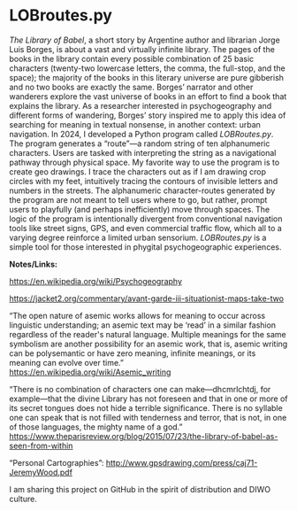# LOBroutes.py

<i>The Library of Babel</i>, a short story by Argentine author and librarian Jorge Luis Borges, is about a vast and virtually infinite library. The pages of the books in the library contain every possible combination of 25 basic characters (twenty-two lowercase letters, the comma, the full-stop, and the space); the majority of the books in this literary universe are pure gibberish and no two books are exactly the same. Borges’ narrator and other wanderers explore the vast universe of books in an effort to find a book that explains the library. As a researcher interested in psychogeography and different forms of wandering, Borges’ story inspired me to apply this idea of searching for meaning in textual nonsense, in another context: urban navigation.
In 2024, I developed a Python program called <i>LOBRoutes.py</i>. The program generates a “route”—a random string of ten alphanumeric characters. Users are tasked with interpreting the string as a navigational pathway through physical space. My favorite way to use the program is to create geo drawings. I trace the characters out as if I am drawing crop circles with my feet, intuitively tracing the contours of invisible letters and numbers in the streets. The alphanumeric character-routes generated by the program are not meant to tell users where to go, but rather, prompt users to playfully (and perhaps inefficiently) move through spaces. The logic of the program is intentionally divergent from conventional navigation tools like street signs, GPS, and even commercial traffic flow, which all to a varying degree reinforce a limited urban sensorium. <i>LOBRoutes.py</i> is a simple tool for those interested in phygital psychogeographic experiences. 

<b>Notes/Links:</b>

https://en.wikipedia.org/wiki/Psychogeography<br>

https://jacket2.org/commentary/avant-garde-iii-situationist-maps-take-two<br>

“The open nature of asemic works allows for meaning to occur across linguistic understanding; an asemic text may be ‘read’ in a similar fashion regardless of the reader's natural language. Multiple meanings for the same symbolism are another possibility for an asemic work, that is, asemic writing can be polysemantic or have zero meaning, infinite meanings, or its meaning can evolve over time.”<br>https://en.wikipedia.org/wiki/Asemic_writing<br>

“There is no combination of characters one can make—dhcmrlchtdj, for example—that the divine Library has not foreseen and that in one or more of its secret tongues does not hide a terrible significance. There is no syllable one can speak that is not filled with tenderness and terror, that is not, in one of those languages, the mighty name of a god.”<br>
https://www.theparisreview.org/blog/2015/07/23/the-library-of-babel-as-seen-from-within<br>

“Personal Cartographies”: http://www.gpsdrawing.com/press/caj71-JeremyWood.pdf<br>

I am sharing this project on GitHub in the spirit of distribution and DIWO culture.
